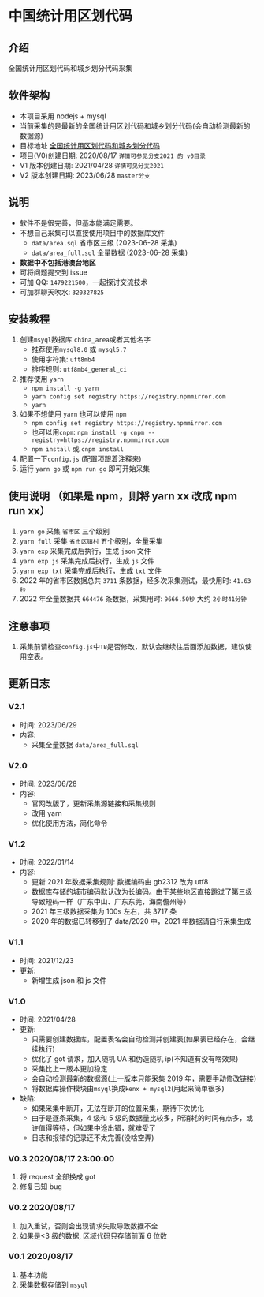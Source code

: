 # 中国统计用区划代码

## 介绍

全国统计用区划代码和城乡划分代码采集

## 软件架构

- 本项目采用 nodejs + mysql
- 当前采集的是最新的全国统计用区划代码和城乡划分代码(会自动检测最新的数据源)
- 目标地址 [全国统计用区划代码和城乡划分代码](http://www.stats.gov.cn/sj/)
- 项目(V0)创建日期: 2020/08/17 `详情可参见分支2021 的 v0目录`
- V1 版本创建日期: 2021/04/28 `详情可见分支2021`
- V2 版本创建日期: 2023/06/28 `master分支`

## 说明

- 软件不是很完善，但基本能满足需要。
- 不想自己采集可以直接使用项目中的数据库文件
  - `data/area.sql` 省市区三级 (2023-06-28 采集)
  - `data/area_full.sql` 全量数据 (2023-06-28 采集)
- **数据中不包括港澳台地区**
- 可将问题提交到 issue
- 可加 QQ: `1479221500`，一起探讨交流技术
- 可加群聊天吹水: `320327825`

## 安装教程

1. 创建`msyql`数据库 `china_area`或者其他名字
   - 推荐使用`mysql8.0` 或 `mysql5.7`
   - 使用字符集: `uft8mb4`
   - 排序规则: `utf8mb4_general_ci`
2. 推荐使用 `yarn`
   - `npm install -g yarn`
   - `yarn config set registry https://registry.npmmirror.com`
   - `yarn`
3. 如果不想使用 `yarn` 也可以使用 `npm`
   - `npm config set registry https://registry.npmmirror.com`
   - 也可以用`cnpm`: `npm install -g cnpm --registry=https://registry.npmmirror.com`
   - `npm install` 或 `cnpm install`
4. 配置一下`config.js` (配置项跟着注释来)
5. 运行 `yarn go` 或 `npm run go` 即可开始采集

## 使用说明 （如果是 npm，则将 yarn xx 改成 npm run xx）

1. `yarn go` 采集 `省市区` 三个级别
2. `yarn full` 采集 `省市区镇村` 五个级别，全量采集
3. `yarn exp` 采集完成后执行，生成 `json` 文件
4. `yarn exp js` 采集完成后执行，生成 `js` 文件
5. `yarn exp txt` 采集完成后执行，生成 `txt` 文件
6. 2022 年的省市区数据总共 `3711` 条数据，经多次采集测试，最快用时: `41.63秒`
7. 2022 年全量数据共 `664476` 条数据，采集用时: `9666.50秒` 大约 `2小时41分钟`

## 注意事项

1. 采集前请检查`config.js`中`TB`是否修改，默认会继续往后面添加数据，建议使用空表。

## 更新日志

### V2.1

- 时间: 2023/06/29
- 内容:
  - 采集全量数据 `data/area_full.sql`

### V2.0

- 时间: 2023/06/28
- 内容:
  - 官网改版了，更新采集源链接和采集规则
  - 改用 yarn
  - 优化使用方法，简化命令

### V1.2

- 时间: 2022/01/14
- 内容:
  - 更新 2021 年数据采集规则: 数据编码由 gb2312 改为 utf8
  - 数据库存储的城市编码默认改为长编码。由于某些地区直接跳过了第三级导致短码一样（广东中山、广东东莞，海南儋州等）
  - 2021 年三级数据采集为 100s 左右，共 3717 条
  - 2020 年的数据已转移到了 data/2020 中，2021 年数据请自行采集生成

### V1.1

- 时间: 2021/12/23
- 更新:
  - 新增生成 json 和 js 文件

### V1.0

- 时间: 2021/04/28
- 更新:
  - 只需要创建数据库，配置表名会自动检测并创建表(如果表已经存在，会继续执行)
  - 优化了 got 请求，加入随机 UA 和伪造随机 ip(不知道有没有啥效果)
  - 采集比上一版本更加稳定
  - 会自动检测最新的数据源(上一版本只能采集 2019 年，需要手动修改链接)
  - 将数据库操作模块由`msyql`换成`kenx + mysql2`(用起来简单很多)
- 缺陷:
  - 如果采集中断开，无法在断开的位置采集，期待下次优化
  - 由于是逐条采集，4 级和 5 级的数据量比较多，所消耗的时间有点多，或许值得等待，但如果中途出错，就难受了
  - 日志和报错的记录还不太完善(没啥空弄)

### V0.3 2020/08/17 23:00:00

1. 将 request 全部换成 got
2. 修复已知 bug

### V0.2 2020/08/17

1. 加入重试，否则会出现请求失败导致数据不全
2. 如果是<3 级的数据, 区域代码只存储前面 6 位数

### V0.1 2020/08/17

1. 基本功能
2. 采集数据存储到 `msyql`
